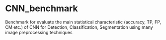 # CNN_benchmark
Benchmark for evaluate the main statistical characteristic (accuracy, TP, FP, CM etc.) of CNN for Detection, Classification, Segmentation using many image preprocessing techniques
